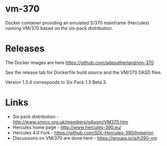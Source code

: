 # vm-370
Docker container providing an emulated S/370 mainframe (Hercules) running VM/370 based on the six-pack distribution.

# Releases

The Docker images are here
    https://github.com/adesutherland/vm-370

See the release tab for Dockerfile build source and the VM/370 DASD files.

Version 1.3.4 corresponds to Six Pack 1.3 Beta 3.


# Links
- Six pack distribution - http://www.smrcc.org.uk/members/g4ugm/VM370.htm
- Hercules home page - http://www.hercules-390.eu/
- Hercules 4.0 Fork - https://github.com/SDL-Hercules-390/hyperion
- Discussions on VM/370 are done here - https://groups.io/g/h390-vm
